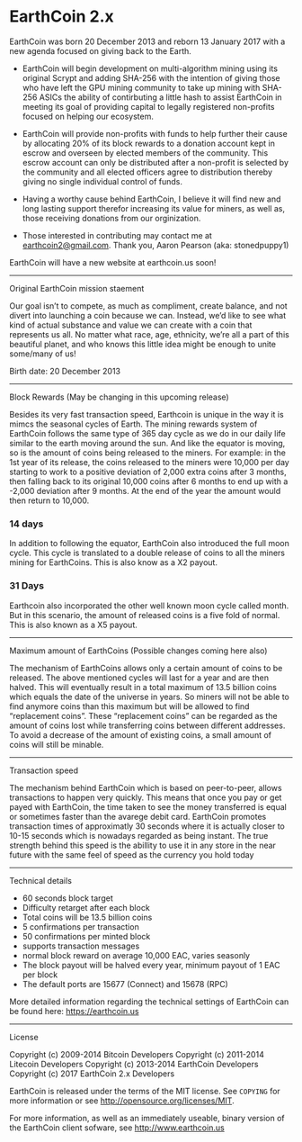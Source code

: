 EarthCoin 2.x
=============

EarthCoin was born 20 December 2013 and reborn 13 January 2017 with a new agenda focused on giving back to the Earth.

  - EarthCoin will begin development on multi-algorithm mining using its original Scrypt and adding SHA-256 with the intention of giving those who have left the GPU mining community to take up mining with SHA-256 ASICs the ability of contirbuting a little hash to assist EarthCoin in meeting its goal of providing capital to legally registered non-profits focused on helping our ecosystem.
  
  - EarthCoin will provide non-profits with funds to help further their cause by allocating 20% of its block rewards to a donation account kept in escrow and overseen by elected members of the community.  This escrow account can only be distributed after a non-profit is selected by the community and all elected officers agree to distribution thereby giving no single individual control of funds.
  
  - Having a worthy cause behind EarthCoin, I believe it will find new and long lasting support therefor increasing its value for miners, as well as, those receiving donations from our orginization.  
  
  - Those interested in contributing may contact me at earthcoin2@gmail.com.  Thank you, Aaron Pearson (aka: stonedpuppy1)
  
EarthCoin will have a new website at earthcoin.us soon!

----------------

Original EarthCoin mission staement

Our goal isn’t to compete, as much as compliment, create balance, and not divert into launching a coin because we can. Instead, we’d like to see what kind of actual substance and value we can create with a coin that represents us all. No matter what race, age, ethnicity, we’re all a part of this beautiful planet, and who knows this little idea might be enough to unite some/many of us! 

Birth date: 20 December 2013

----------------

Block Rewards (May be changing in this upcoming release)

Besides its very fast transaction speed, Earthcoin is unique in the way it is mimcs the seasonal cycles of Earth. The mining rewards system of EarthCoin follows the same type of 365 day cycle as we do in our daily life similar to the earth moving around the sun. And like the equator is moving, so is the amount of coins being released to the miners. For example: in the 1st year of its release, the coins released to the miners were 10,000 per day starting to work to a positive deviation of 2,000 extra coins after 3 months, then falling back to its original 10,000 coins after 6 months to end up with a -2,000 deviation after 9 months. At the end of the year the amount would then return to 10,000.

### 14 days

In addition to following the equator, EarthCoin also introduced the full moon cycle. This cycle is translated to a double release of coins to all the miners mining for EarthCoins. This is also know as a X2 payout.

### 31 Days

Earthcoin also incorporated the other well known moon cycle called month. But in this scenario, the amount of released coins is a five fold of normal. This is also known as a X5 payout.

----------------

Maximum amount of EarthCoins (Possible changes coming here also)

The mechanism of EarthCoins allows only a certain amount of coins to be released. The above mentioned cycles will last for a year and are then halved. This will eventually result in a total maximum of 13.5 billion coins which equals the date of the universe in years. So miners will not be able to find anymore coins than this maximum but will be allowed to find “replacement coins”. These “replacement coins” can be regarded as the amount of coins lost while transferring coins between different addresses. To avoid a decrease of the amount of existing coins, a small amount of coins will still be minable.

----------------

Transaction speed

The mechanism behind EarthCoin which is based on peer-to-peer, allows transactions to happen very quickly. This means that once you pay or get payed with EarthCoin, the time taken to see the money transferred is equal or sometimes faster than the avarege debit card. EarthCoin promotes transaction times of approximatly 30 seconds where it is actually closer to 10-15 seconds which is nowadays regarded as being instant. The true strength behind this speed is the abillity to use it in any store in the near future with the same feel of speed as the currency you hold today

----------------

Technical details

* 60 seconds block target
* Difficulty retarget after each block
* Total coins will be 13.5 billion coins
* 5 confirmations per transaction
* 50 confirmations per minted block
* supports transaction messages
* normal block reward on average 10,000 EAC, varies seasonly
* The block payout will be halved every year, minimum payout of 1 EAC per block
* The default ports are 15677 (Connect) and 15678 (RPC)

More detailed information regarding the technical settings of EarthCoin can be found here: https://earthcoin.us

------------

License

Copyright (c) 2009-2014 Bitcoin Developers
Copyright (c) 2011-2014 Litecoin Developers
Copyright (c) 2013-2014 EarthCoin Developers
Copyright (c) 2017 EarthCoin 2.x Developers

EarthCoin is released under the terms of the MIT license. See `COPYING` for more
information or see http://opensource.org/licenses/MIT.

For more information, as well as an immediately useable, binary version of
the EarthCoin client sofware, see http://www.earthcoin.us

